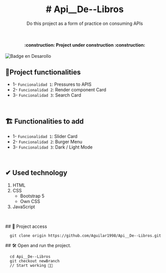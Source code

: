 <h1 align="center">
    # Api__De--Libros
</h1>

<p align="center">
    Do this project as a form of practice on consuming APIs
</p>

&nbsp;

<h4 align="center">
  :construction: Project under construction :construction:
</h4>

![Badge en Desarollo](https://img.shields.io/badge/STATUS-EN%20DESAROLLO-green)

## :hammer:Project functionalities

- 1- `Funcionalidad 1`: Pressures to APIS
- 2- `Funcionalidad 2`: Render component Card
- 3- `Funcionalidad 3`: Search Card

&nbsp;

## 🏗️ Functionalities to add

- 1- `Funcionalidad 1`: Slider Card
- 2- `Funcionalidad 2`: Burger Menu
- 3- `Funcionalidad 3`: Dark / Light Mode

&nbsp;
&nbsp;
&nbsp;

## ✔ Used technology

  <ol align="start">
      <li align="start">
          HTML 
      </li>
      <li align="start">
          CSS
          <ul>
            <li>
                Bootstrap 5
            </li> 
             <li>
                Own CSS
            </li> 
          </ul>
      </li>
      <li align="start">
          JavaScript
      </li>
  </ol>
  
&nbsp;

\## 📁 Project access

```
  git clone origin https://github.com/Aguilar1998/Api__De--Libros.git
```

\## 🛠️ Open and run the project.

```
  cd Api__De--Libros
  git checkout newBranch
  // Start working 🙌🏽
```
